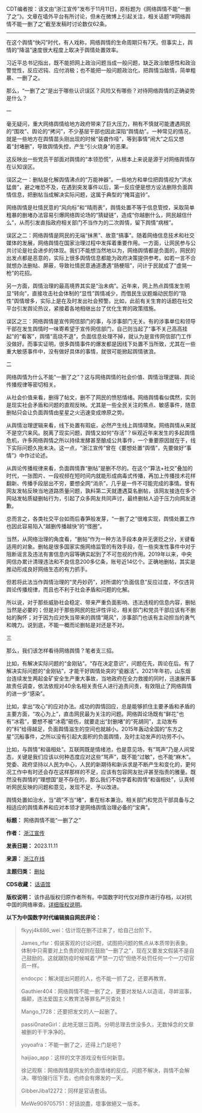 CDT编者按：该文由“浙江宣传”发布于11月11日，原标题为《网络舆情不能“一删了之”》。文章在墙外平台有所讨论，但未在微博上引起关注，相关话题“#网络舆情不能一删了之”截至发稿时讨论数仅62条。




---


在这个舆情“快闪”时代，有人戏称，网络舆情的生命周期只有7天。但事实上，舆情的“降温”速度很大程度上取决于舆情处置效率。


习近平总书记指出，既不能把网上政治问题当成一般问题，缺乏政治敏感性和政治警觉性，反应迟钝、应付消极；也不能把一般问题政治化，把舆情当敌情，简单粗暴、一删了之。


那么，“一删了之”是出于哪些认识误区？风险又有哪些？对待网络舆情的正确姿势是什么？


一


毫无疑问，重大网络舆情给地方政府带来了巨大压力，稍有不慎就可能遭遇网民的“围攻”、舆论的“拷问”，不少基层干部也因此深陷“舆情劫”。一种常见的情况，就是一些地方在舆情苗头刚出现的时候“装聋作哑”，等到事情“闹大”之后又想着“封堵删”，导致舆情失控，产生“引火烧身”的恶果。


这反映出一些党员干部面对舆情的“本领恐慌”，从根本上来说是源于对网络舆情存在认知误区。


误区之一：删帖是化解舆情沸点的“万能神器”。一些地方和单位把舆情视为“洪水猛兽”，避之唯恐不及，在遇到突发事件以后，第一反应便是想方设法删除负面舆情信息，把删帖当成解决实际问题，这属于典型的“掩耳盗铃”。


网络舆情是社情民意的“风向标”和“晴雨表”，舆情处置不等于信息管控，采取简单粗暴的删堵办法容易引爆网络舆论场的“猜疑链”，造成“你越删什么，网民越信什么”，从而引发直指政府相关部门不当作为的二次舆情，留下舆情“病根”。


误区之二：网络舆情是网民的无端“抹黑”、故意“搞事”。随着网络信息技术和社交媒体的发展，网络舆情在国家治理过程中发挥着重要作用。一方面，让网民参与公共讨论是社会进步的体现。我们不能想当然地以为，网络舆情都是负面的，网民的出发点都是恶意的，实际上很多舆情信息都能为政府决策提供参考。如若一言不合就想办法删帖、屏蔽，导致社情民意通道遭遇“肠梗阻”，问计于民就成了“虚晃一枪”的花招。


另一方面，舆情治理的最高境界其实是“治未病”。近年来，网上热点舆情发生明显“转向”，直接攻击社会体制的“显性”舆情减少，而借民生议题煽动民怨的“隐性”舆情增多，实际上是在及时发出社会预警。比如，此前有关生育的话题在社交平台引发舆论热议，紧接着各地相继出台了优化生育的政策措施。


误区之三：网络舆情是宣传网信部门的事，与涉事部门无关。有的涉事单位和领导干部在发生舆情时一味寄希望于宣传网信部门，自己则当起了“事不关己高高挂起”的“看客”，舆情“高烧不退”，负面信息处理不掉，就认为是宣传网信部门工作没做好。而事实证明，很多舆情事件的爆发都是因线下处置不当所致，尤其在一些重大敏感事件中，没有做好具体的事情，就很可能掀起舆情骇浪。


二


网络舆情为什么不能“一删了之”？这与网络舆情的社会价值、舆情治理逻辑、舆论传播规律等密切相关。


从社会价值来看，删得了帖文，删不了网民的愤怒情绪。网络舆情看似偶然，实则是现实社会矛盾和问题的直观反映。尤其是一些全民关注的焦点、敏感事件，随意删帖只会让负面舆情由星星之火迅速变成燎原之势。


从舆情治理逻辑来看，线下处置有瑕疵，必然产生线上舆情啸聚。网络舆情从来就不是空穴来风。脱离了现实问题，舆情又如何“存活”？纵观近年来发生的多起舆情危机，许多网络舆情之所以持续发酵甚至酿成公共事件，一个重要原因就在于，线下实际问题久拖未决。这一点，“浙江宣传”曾在《要想处置“舆情”，先要做好“事情”》中作过论述。


从舆论传播规律来看，负面舆情靠“删帖”是删不尽的。在这个“算法+社交”叠加的时代，一张图片、一段视频在短时间内就能形成病毒式传播，再加上传播技术花样翻新、传播手段层出不穷，要想全网“消杀”，几乎是一件不可能完成的事情。曾有网友发帖反映当地道路质量问题，孰料第二天就遭遇莫名删帖，该网友接连在多个网站发帖质疑删帖行为，引起了众多网友共同声讨，最终删帖人迫于压力向网友道歉。


总而言之，各类社交平台如雨后春笋般发芽，“一删了之”很难实现，舆情处置工作也因此容易陷入“越删传播越快”的“怪圈”。


当然，从网络治理的角度看，“删帖”作为一种方法手段本身并无褒贬之分，关键看适用的对象。删帖是很多国家实施网络监管的有效手段，在一些突发性事件中对于阻断谣言及违法有害信息内容等确实起到了不可忽视的作用。2019年以来，中央网信办累计清理违法和不良信息200多亿条，账号近14亿个。正确地删帖，其实是推动形成良好网络生态的有力抓手。


但若将此法当作舆情治理的“灵丹妙药”，对所谓的“负面信息”反应过度，不仅违背舆论传播规律，而且也不利于社会矛盾和问题的化解。


所以说，对于那些威胁社会稳定、带来严重负面影响、违法违规的信息内容，删帖当然是必要的；但是对于那些网民的批评性评论，相关部门和党员干部应该有不删帖的胸怀；对于因为应对失当带来的舆情“飓风”，涉事部门也该有主动担当的勇气和魄力。说到底，不能一概而论删帖是对还是不对。


三


那么，我们该怎样看待网络舆情？笔者支三招。


比如，有解决实际问题的“金刚钻”。“存在决定意识”，问题在先，舆论在后。有了解决实际问题的“金刚钻”，才能干好舆情处突的“瓷器活”。2021年年初，山东烟台连续发生两起金矿安全生产重大事故，当地政府在全力救援的同时，迅速展开事故责任调查，依法依规对40余名相关责任人进行追责问责，有效阻止了网络舆情的进一步“感染”。


比如，拿出“攻心”的应对办法。成功的舆情回应，总是能够抓住主要矛盾和矛盾的主要方面，“攻心为上”，直击网民最为关注的问题。网络舆论场既有“鲜花”也有“冰雹”，要想不被“冰雹”砸伤，就要走出“封删堵”的“死胡同”，主动发布的“料”给得越足，负面舆情滋生的空间也就越小。2015年轰动全国的“东方之星”沉船事件，之所以没有引起大面积的负面舆情，及时主动发声的功劳不小。


比如，与舆情“和谐相处”。互联网既是情绪池，也是意见场，有“骂声”乃是人间常态，关键是我们应该以何种态度应对这些“骂声”，既不能“过敏”，也不能“麻木”。党委、政府坚持以人民为中心，人民的新期待和新诉求是不断产生和变化的，更何况工作中有时还会存在这样那样的不足，应该有包容网友批评甚至指责的雅量。既然没有舆情的“理想国”是不存在的，那么我们不妨学着和舆情“和谐相处”，认真倾听网民反映的问题和意见，发现不足、予以改进。


舆情处置如治水，当“疏”不当“堵”，重在标本兼治。相关部门和党员干部具备与之相适应的舆情素养和应对本领才是网络舆情治理必备的“宝典”。




**标题：** 网络舆情不能“一删了之”  

**作者：** [浙江宣传](https://chinadigitaltimes.net/space/浙江宣传)  

**发表日期：** 2023.11.11  

**来源：** [浙江在线](https://zjnews.zjol.com.cn/zjxc/202311/t20231111_26438171.shtml)  

**主题归类：** [删帖](https://chinadigitaltimes.net/space/删帖)  

**CDS收藏：** [话语馆](https://chinadigitaltimes.net/space/%E8%AF%9D%E8%AF%AD%E9%A6%86)  

**版权说明：** 该作品版权归原作者所有。中国数字时代仅对原作进行存档，以对抗中国的网络审查。[详细版权说明](https://chinadigitaltimes.net/chinese/copyright)。


**以下为中国数字时代编辑摘自网民评论：** 



> 
> fkyyj4k886\_wei：估计现在删不过来了，给自己台阶下。
> 
> 
> James\_rfsr：假装客观的讨论问题，试图把问题的焦点从本质带到表象。体制中只需要对上负责的规则在鼓励“一删了之”，现在又要发文假装不是自己鼓励的。这就跟防疫时候喊着“严禁一刀切”但绝不处罚任何一个一刀切官员一样。
> 
> 
> endocpc：解决提出问题的人，也不能一抓了之，还要再教育。
> 
> 
> Gauthier404：网络舆情不能一删了之，更要对发帖人以造谣，寻衅滋事，煽颠，违法爱国主义教育法等罪名严厉查处！
> 
> 
> Mango\_1728：还要把发文的人一起删了。
> 
> 
> passi0nateGirl：此地无银三百两。分明总理去世没多久，无数悼念的文章被删的干干净净的。
> 
> 
> yoyoafra：不能一删了之，还得上门是吧？
> 
> 
> haijiao\_app：这样的文字游戏没有任何新意。
> 
> 
> 徐记观察：网络舆情是网友的负面情绪的反应。问题不解决，舆情不会解决。哪怕强行压下去，也终会有爆发的一天。
> 
> 
> GibberJiba12272：同样是官话套话。
> 
> 
> MeWe909705751：好話說盡，壞事做絕又一版本。
> 
> 
> 

